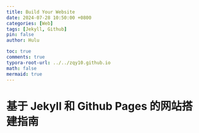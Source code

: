 ```yaml
---
title: Build Your Website
date: 2024-07-28 10:50:00 +0800
categories: [Web]
tags: [Jekyll, Github]
pin: false
author: Hulu

toc: true
comments: true
typora-root-url: ../../zqy10.github.io
math: false
mermaid: true
---
```


# 基于 Jekyll 和 Github Pages 的网站搭建指南